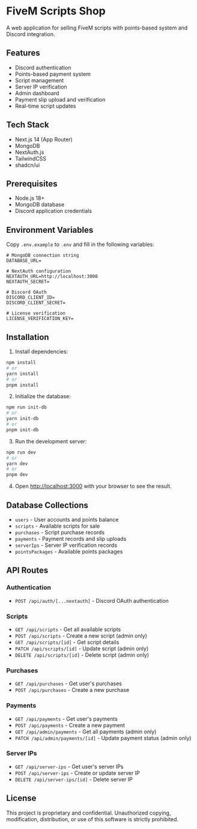# FiveM Scripts Shop

A web application for selling FiveM scripts with points-based system and Discord integration.

## Features

- Discord authentication
- Points-based payment system
- Script management
- Server IP verification
- Admin dashboard
- Payment slip upload and verification
- Real-time script updates

## Tech Stack

- Next.js 14 (App Router)
- MongoDB
- NextAuth.js
- TailwindCSS
- shadcn/ui

## Prerequisites

- Node.js 18+
- MongoDB database
- Discord application credentials

## Environment Variables

Copy `.env.example` to `.env` and fill in the following variables:

```env
# MongoDB connection string
DATABASE_URL=

# NextAuth configuration
NEXTAUTH_URL=http://localhost:3000
NEXTAUTH_SECRET=

# Discord OAuth
DISCORD_CLIENT_ID=
DISCORD_CLIENT_SECRET=

# License verification
LICENSE_VERIFICATION_KEY=
```

## Installation

1. Install dependencies:
```bash
npm install
# or
yarn install
# or
pnpm install
```

2. Initialize the database:
```bash
npm run init-db
# or
yarn init-db
# or
pnpm init-db
```

3. Run the development server:
```bash
npm run dev
# or
yarn dev
# or
pnpm dev
```

4. Open [http://localhost:3000](http://localhost:3000) with your browser to see the result.

## Database Collections

- `users` - User accounts and points balance
- `scripts` - Available scripts for sale
- `purchases` - Script purchase records
- `payments` - Payment records and slip uploads
- `serverIps` - Server IP verification records
- `pointsPackages` - Available points packages

## API Routes

### Authentication
- `POST /api/auth/[...nextauth]` - Discord OAuth authentication

### Scripts
- `GET /api/scripts` - Get all available scripts
- `POST /api/scripts` - Create a new script (admin only)
- `GET /api/scripts/[id]` - Get script details
- `PATCH /api/scripts/[id]` - Update script (admin only)
- `DELETE /api/scripts/[id]` - Delete script (admin only)

### Purchases
- `GET /api/purchases` - Get user's purchases
- `POST /api/purchases` - Create a new purchase

### Payments
- `GET /api/payments` - Get user's payments
- `POST /api/payments` - Create a new payment
- `GET /api/admin/payments` - Get all payments (admin only)
- `PATCH /api/admin/payments/[id]` - Update payment status (admin only)

### Server IPs
- `GET /api/server-ips` - Get user's server IPs
- `POST /api/server-ips` - Create or update server IP
- `DELETE /api/server-ips/[id]` - Delete server IP

## License

This project is proprietary and confidential. Unauthorized copying, modification, distribution, or use of this software is strictly prohibited. 